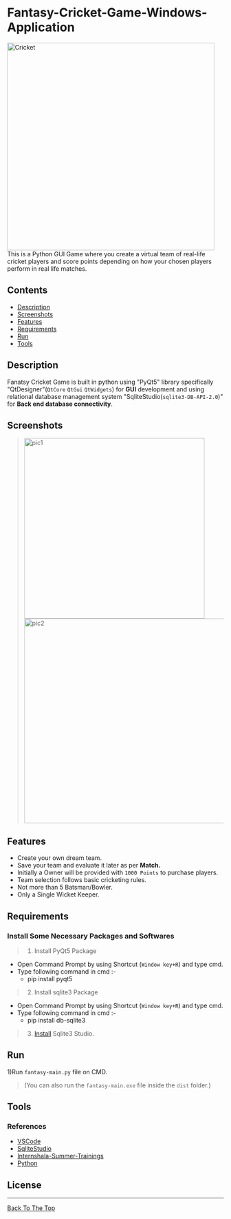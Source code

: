 # Fantasy-Cricket-Game-Windows-Application

<img width="482" alt="Cricket" src="https://user-images.githubusercontent.com/42809447/87987589-80d16f80-cafc-11ea-89e5-b31fb5e9ac70.png">
This is a Python GUI Game where you create a virtual team of real-life cricket players and score points depending on how your chosen players perform in real life matches.

## Contents

- [Description](#description)
- [Screenshots](#screenshots)
- [Features](#features)
- [Requirements](#requirements)
- [Run](#run)
- [Tools](#tools)

## Description
Fanatsy Cricket Game is built in python using "PyQt5" library specifically  "QtDesigner"(`QtCore`  `QtGui`  `QtWidgets`) for **GUI** development and using relational database management system "SqliteStudio(`sqlite3-DB-API-2.0`)" for **Back end database connectivity**.

## Screenshots
><img width="419" alt="pic1" src="https://user-images.githubusercontent.com/42809447/88378869-7abee580-cdbf-11ea-8dc8-056a741f58ac.png">
><img width="475" alt="pic2" src="https://user-images.githubusercontent.com/42809447/88378873-7b577c00-cdbf-11ea-8873-6ea45c485ab1.png">

## Features
  * Create your own dream team.
  * Save your team and evaluate it later as per **Match.**
  * Initially a Owner will be provided with `1000 Points` to purchase players.
  * Team selection follows basic cricketing rules. 
  * Not more than 5 Batsman/Bowler.
  * Only a Single Wicket Keeper.

## Requirements
### Install Some Necessary Packages and Softwares

 >1) Install PyQt5 Package
 * Open Command Prompt by using Shortcut (`Window key+R`) and type cmd.
 * Type following command in cmd :-
      * pip install pyqt5
 >2) Install sqlite3 Package
 * Open Command Prompt by using Shortcut (`Window key+R`) and type cmd.
 * Type following command in cmd :-
      * pip install db-sqlite3
 >3) [Install](https://www.sqlite.org/download.html) Sqlite3 Studio.

## Run
1)Run `fantasy-main.py` file on CMD.
>(You can also run the `fantasy-main.exe` file inside the `dist` folder.)

## Tools
### References
* [VSCode](https://code.visualstudio.com/)
* [SqliteStudio](https://www.sqlite.org/index.html)
* [Internshala-Summer-Trainings](https://trainings.internshala.com/)
* [Python](https://www.python.org/)

## License
---


[Back To The Top](#Fantasy-Cricket-Game-Windows-Application)


